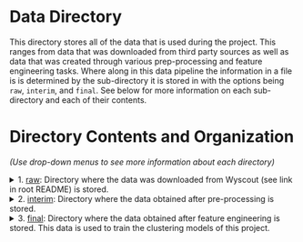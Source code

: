 # Data Directory
This directory stores all of the data that is used during the project. This ranges from data that was downloaded from third party sources as well as data that was created through various prep-processing and feature engineering tasks. Where along in this data pipeline the information in a file is is determined by the sub-directory it is stored in with the options being `raw`, `interim`, and `final`. See below for more information on each sub-directory and each of their contents.

# Directory Contents and Organization
*(Use drop-down menus to see more information about each directory)*
<details>
<summary>1. <a href="https://github.com/gosebastian12/Set_Piece_Strategy/tree/main/data/raw">raw</a>: Directory where the data was downloaded from Wyscout (see link in root README) is stored.</summary>
  <ol>
      <ol>
      	<li><code>events/</code>: Directory where the files that contain the raw event-tracking information is stored.</li>
      		<ol>
      			<li><code>events.zip</code>: A ZIP file that contains another directory that is home to a compressed version of all of the files listed below.</li>
      			<li><code>events_World_Cup.json</code>: (**File not shown in repo. for memory concerns**) This JSON file contains the event-tracking data we have for matches from the 2018 Men's World Cup.</li>
      			<li><code>events_Spain.json</code>: (**File not shown in repo. for memory concerns**) This JSON file contains the event-tracking data we have for matches from the 2017 and 2018 seasons of La Liga</li>
      			<li><code>events_Italy.json</code>: (**File not shown in repo. for memory concerns**) This JSON file contains the event-tracking data we have for matches from the 2017 and 2018 seasons of Serie A.</li>
      			<li><code>events_Germany.json</code>: (**File not shown in repo. for memory concerns**) This JSON file contains the event-tracking data we have for matches from the 2017 and 2018 seasons of the Bundesliga.</li>
      			<li><code>events_France.json</code>: (**File not shown in repo. for memory concerns**) This JSON file contains the event-tracking data we have for matches from the 2017 and 2018 seasons of Ligue 1.</li>
      			<li><code>events_European_Championship.json</code>: (**File not shown in repo. for memory concerns**) This JSON file contains the event-tracking data we have for matches from the 2017 and 2018 seasons of the Champions League.</li>
      			<li><code>events_England.json</code>: (**File not shown in repo. for memory concerns**) This JSON file contains the event-tracking data we have for matches from the 2017 and 2018 seasons of the Premiere League.</li>
      		</ol>
        <li><code>matches/</code>: Directory where.</li>
        	<ol>
        		<li><code>matches.zip</code>: A ZIP file that contains another directory that is home to a compressed version of all of the files listed below.</li>
      			<li><code>matches_World_Cup.json</code>: (**File not shown in repo. for memory concerns**) This JSON file contains the descriptive information we have for matches from the 2018 Men's World Cup.</li>
      			<li><code>matches_Spain.json</code>: (**File not shown in repo. for memory concerns**) This JSON file contains the descriptive information we have for matches from the 2017 and 2018 seasons of La Liga</li>
      			<li><code>matches_Italy.json</code>: (**File not shown in repo. for memory concerns**) This JSON file contains the descriptive information we have for matches from the 2017 and 2018 seasons of Serie A.</li>
      			<li><code>matches_Germany.json</code>: (**File not shown in repo. for memory concerns**) This JSON file contains the descriptive information we have for matches from the 2017 and 2018 seasons of the Bundesliga.</li>
      			<li><code>matches_France.json</code>: (**File not shown in repo. for memory concerns**) This JSON file contains the descriptive information we have for matches from the 2017 and 2018 seasons of Ligue 1.</li>
      			<li><code>matches_European_Championship.json</code>: (**File not shown in repo. for memory concerns**) This JSON file contains the descriptive information we have for matches from the 2017 and 2018 seasons of the Champions League.</li>
      			<li><code>matches_England.json</code>: (**File not shown in repo. for memory concerns**) This JSON file contains the descriptive information we have for matches from the 2017 and 2018 seasons of the Premiere League.</li>
      		</ol>
      	<li><code>competitions.json</code>: This JSON file contains the descriptive information we have about all of the Leagues and Competitions we have data for, namely La Liga, Serie A, Ligue 1, Bundesliga, Premiere League, World Cup, and Champions League.</li>
      	<li><code>eventid2name.csv</code>: This CSV file serves as a map between the various Event and Sub-Event IDs given in the event-tracking data set and the event and sub-event types they correspond to. I.e., an event ID value of 8 means "Pass" and a sub-event ID value of 82 means "Head Pass".</li>
      	<li><code>players.json</code>: This JSON file contains the descriptive information we have about all of the players that participated in the matches that we have event-tracking data for.</li>
      	<li><code>tags2name.csv</code>: This CSV file serves as a map between the various tags given in the event-tracking data set and their text labels. I.e., a tag value of 101 corresponds to the label "Goal".</li>
      	<li><code>teams.json</code>: This JSON file contains the descriptive information we have about all of the teams that participated in the matches that we have event-tracking data for.</li>
      </ol>
  </ol>
</details>

<details>
<summary>2. <a href="https://github.com/gosebastian12/Set_Piece_Strategy/tree/main/data/interim">interim</a>: Directory where the data obtained after pre-processing is stored.</summary>
  <ol>
      <ol>
        <li><code>raw/</code>: Directory where the data was downloaded from Wyscout (see link above) is stored.</li>
      </ol>
  </ol>
</details>

<details>
<summary>3. <a href="https://github.com/gosebastian12/Set_Piece_Strategy/tree/main/data/final">final</a>: Directory where the data obtained after feature engineering is stored. This data is used to train the clustering models of this project.</summary>
  <ol>
      <ol>
        <li><code>raw/</code>: Directory where the data was downloaded from Wyscout (see link above) is stored.</li>
      </ol>
  </ol>
</details>
